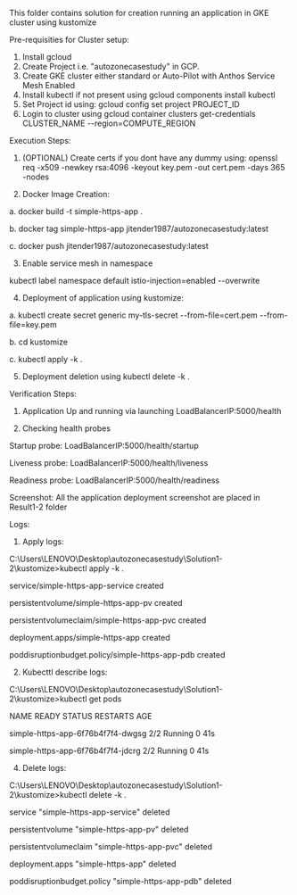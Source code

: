 This folder contains solution for creation running an application in GKE cluster using kustomize

Pre-requisities for Cluster setup:
1. Install gcloud
2. Create Project i.e. "autozonecasestudy" in GCP.
3. Create GKE cluster either standard or Auto-Pilot with Anthos Service Mesh Enabled
4. Install kubectl if not present using gcloud components install kubectl
5. Set Project id using: gcloud config set project PROJECT_ID
6. Login to cluster using gcloud container clusters get-credentials CLUSTER_NAME --region=COMPUTE_REGION

Execution Steps:

1. (OPTIONAL) Create certs if you dont have any dummy using: openssl req -x509 -newkey rsa:4096 -keyout key.pem -out cert.pem -days 365 -nodes
   
2. Docker Image Creation:

a. docker build -t simple-https-app .

b. docker tag simple-https-app jitender1987/autozonecasestudy:latest

c. docker push jitender1987/autozonecasestudy:latest

3. Enable service mesh in namespace

kubectl label namespace default istio-injection=enabled --overwrite


4. Deployment of application using kustomize:

a. kubectl create secret generic my-tls-secret --from-file=cert.pem --from-file=key.pem

b. cd kustomize

c. kubectl apply -k .

5. Deployment deletion using kubectl delete -k .


Verification Steps:

1. Application Up and running via launching LoadBalancerIP:5000/health

2. Checking health probes

Startup probe: LoadBalancerIP:5000/health/startup

Liveness probe: LoadBalancerIP:5000/health/liveness

Readiness probe: LoadBalancerIP:5000/health/readiness

Screenshot: All the application deployment screenshot are placed in Result1-2 folder

Logs:

1. Apply logs:

C:\Users\LENOVO\Desktop\autozonecasestudy\Solution1-2\kustomize>kubectl apply -k .

service/simple-https-app-service created

persistentvolume/simple-https-app-pv created

persistentvolumeclaim/simple-https-app-pvc created

deployment.apps/simple-https-app created

poddisruptionbudget.policy/simple-https-app-pdb created

2. Kubecttl describe logs:

C:\Users\LENOVO\Desktop\autozonecasestudy\Solution1-2\kustomize>kubectl get pods

NAME                                READY   STATUS    RESTARTS   AGE

simple-https-app-6f76b4f7f4-dwgsg   2/2     Running   0          41s

simple-https-app-6f76b4f7f4-jdcrg   2/2     Running   0          41s


4. Delete logs:

C:\Users\LENOVO\Desktop\autozonecasestudy\Solution1-2\kustomize>kubectl delete -k .

service "simple-https-app-service" deleted

persistentvolume "simple-https-app-pv" deleted

persistentvolumeclaim "simple-https-app-pvc" deleted

deployment.apps "simple-https-app" deleted

poddisruptionbudget.policy "simple-https-app-pdb" deleted

